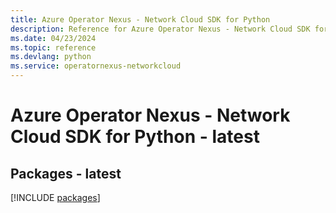 ```yaml
---
title: Azure Operator Nexus - Network Cloud SDK for Python
description: Reference for Azure Operator Nexus - Network Cloud SDK for Python
ms.date: 04/23/2024
ms.topic: reference
ms.devlang: python
ms.service: operatornexus-networkcloud
---
```

# Azure Operator Nexus - Network Cloud SDK for Python - latest
## Packages - latest
[!INCLUDE [packages](operator-nexus---network-cloud-index.md)]